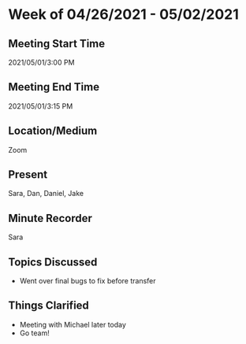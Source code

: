 # Week of 04/26/2021 - 05/02/2021

## Meeting Start Time

2021/05/01/3:00 PM

## Meeting End Time

2021/05/01/3:15 PM

## Location/Medium

Zoom

## Present

Sara, Dan, Daniel, Jake

## Minute Recorder
Sara

## Topics Discussed

- Went over final bugs to fix before transfer


## Things Clarified
- Meeting with Michael later today
- Go team!
